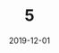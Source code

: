 ---
title: 05
date: 2019-12-01
location: Pontevedra, Galicia
img_url: https://i.ibb.co/7Wc6JJ9/05.jpg
original_fn: 05.jpg
tags:
- Dragonfly
- Animal
---